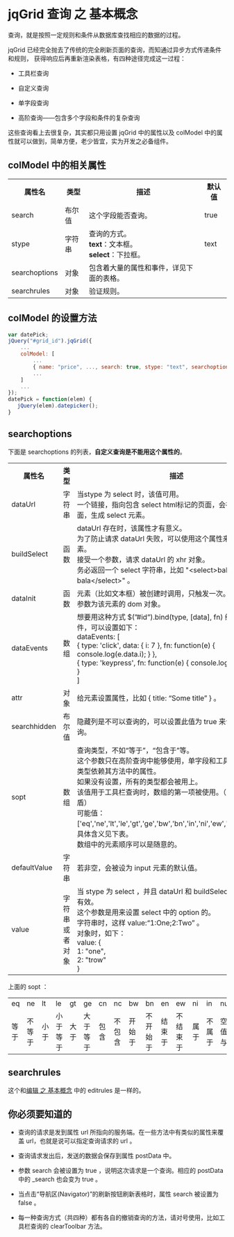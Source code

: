 # jqGrid 查询 之 基本概念

查询，就是按照一定规则和条件从数据库查找相应的数据的过程。

jqGrid 已经完全抛去了传统的完全刷新页面的查询，而知通过异步方式传递条件和规则，
获得响应后再重新渲染表格，有四种途径完成这一过程：

* 工具栏查询

* 自定义查询

* 单字段查询

* 高阶查询——包含多个字段和条件的复杂查询

这些查询看上去很复杂，其实都只用设置 jqGrid 中的属性以及 colModel 中的属性就可以做到，简单方便，老少皆宜，实为开发之必备组件。

## colModel 中的相关属性

<table>
    <tr>
        <th>属性名</th>
        <th>类型</th>
        <th>描述</th>
        <th>默认值</th>
    </tr>
    <tr>
        <td>search</td>
        <td>布尔值</td>
        <td>这个字段能否查询。</td>
        <td>true</td>
    </tr>
    <tr>
        <td>stype</td>
        <td>字符串</td>
        <td>
            查询的方式。<br />
            <strong>text</strong>：文本框。<br />
            <strong>select</strong>：下拉框。
        </td>
        <td>text</td>
    </tr>
    <tr>
        <td>searchoptions</td>
        <td>对象</td>
        <td>包含着大量的属性和事件，详见下面的表格。</td>
        <td></td>
    </tr>
    <tr>
        <td>searchrules</td>
        <td>对象</td>
        <td>验证规则。</td>
        <td></td>
    </tr>
</table>

## colModel 的设置方法

```js
var datePick;
jQuery("#grid_id").jqGrid({
    ...
    colModel: [ 
        ... 
        { name: "price", ..., search: true, stype: "text", searchoptions: { dataInit: datePick, attr: { title: "Select Date"} } },
        ...
    ]
    ...
});
datePick = function(elem) {
   jQuery(elem).datepicker();
}
```

## searchoptions

下面是 searchoptions 的列表，**自定义查询是不能用这个属性的**。

<table>
    <tr>
        <th>属性名</th>
        <th>类型</th>
        <th>描述</th>
    </tr>
    <tr>
        <td>dataUrl</td>
        <td>字符串</td>
        <td>
            当stype 为 select 时，该值可用。 <br />
            一个链接，指向包含 select html标记的页面，会被异步加载进页面，生成 select 元素。
        </td>
    </tr>
    <tr>
        <td>buildSelect</td>
        <td>函数</td>
        <td>
            dataUrl 存在时，该属性才有意义。<br />
            为了防止请求 dataUrl 失败，可以使用这个属性来构建 select 元素。<br />
            接受一个参数，请求 dataUrl 的 xhr 对象。<br />
            务必返回一个 select 字符串，比如 "&lt;select>bala bala&lt;/select>" 。
        </td>
    </tr>
    <tr>
        <td>dataInit</td>
        <td>函数</td>
        <td>
            元素（比如文本框）被创建时调用，只触发一次。<br />
            参数为该元素的 dom 对象。
        </td>
    </tr>
    <tr>
        <td>dataEvents</td>
        <td>数组</td>
        <td>
            想要用这种方式 $(”#id”).bind(type, [data], fn) 给元素绑定事件，可以设置如下：<br />
            dataEvents: [ <br />
                { type: 'click', data: { i: 7 }, fn: function(e) { console.log(e.data.i); } }, <br />
                { type: 'keypress', fn: function(e) { console.log('keypress'); } }  <br />
            ]
        </td>
    </tr>
    <tr>
        <td>attr</td>
        <td>对象</td>
        <td>给元素设置属性，比如 { title: “Some title” } 。</td>
    </tr>
    <tr>
        <td>searchhidden</td>
        <td>布尔值</td>
        <td>隐藏列是不可以查询的，可以设置此值为 true 来让隐藏列可查询。</td>
    </tr>
    <tr>
        <td>sopt</td>
        <td>数组</td>
        <td>
            查询类型，不如“等于”，“包含于”等。 <br />
            这个参数只在高阶查询中能够使用，单字段和工具栏查询的查询类型依赖其方法中的属性。<br />
            如果没有设置，所有的类型都会被用上。<br />
            该值用于工具栏查询时，数组的第一项被使用。（？？似乎前后矛盾） <br />
            可能值：['eq','ne','lt','le','gt','ge','bw','bn','in','ni','ew','en','cn','nc']， <br />
            具体含义见下表。 <br />
            数组中的元素顺序可以是随意的。
        </td>
    </tr>
    <tr>
        <td>defaultValue</td>
        <td>字符串</td>
        <td>若非空，会被设为 input 元素的默认值。</td>
    </tr>
    <tr>
        <td>value</td>
        <td>字符串或者对象</td>
        <td>
            当 stype 为 select ，并且 dataUrl 和 buildSelect 为空时，该值有效。<br />
            这个参数是用来设置 select 中的 option 的。 <br />
            字符串时，这样 value:“1:One;2:Two” 。 <br />
            对象时，如下：<br />
            value: {<br />
                1: "one",<br />
                2: "trow"<br />
            }
        </td>
    </tr>
</table>

上面的 sopt ：

<table>
    <tr>
        <td>eq</td><td>ne</td><td>lt</td><td>le</td>
        <td>gt</td><td>ge</td><td>cn</td><td>nc</td>
        <td>bw</td><td>bn</td><td>en</td><td>ew</td>
        <td>ni</td><td>in</td><td>nu</td><td>nn</td>
    </tr>
    <tr>
        <td>等于</td><td>不等于</td><td>小于</td><td>小于等于</td>
        <td>大于</td><td>大于等于</td><td>包含</td><td>不包含</td>
        <td>开始于</td><td>不开始于</td><td>结束于</td><td>不结束于</td>
        <td>属于</td><td>不属于</td><td>空值与</td><td>非空值</td>
    </tr>
</table>


## searchrules

这个和[编辑 之 基本概念](https://github.com/jiangyuan/playjs/blob/master/docOfjqGrid/编辑之一%20基本概念.md)
中的 editrules 是一样的。

## 你必须要知道的

* 查询的请求是发到属性 url 所指向的服务端。在一些方法中有类似的属性来覆盖 url，也就是说可以指定查询请求的 url 。

* 查询请求发出后，发送的数据会保存到属性 postData 中。

* 参数 search 会被设置为 true ，说明这次请求是一个查询。相应的 postData 中的 _search 也会变为 true 。

* 当点击“导航区(Navigator)”的刷新按钮刷新表格时，属性 search 被设置为 false 。

* 每一种查询方式（共四种）都有各自的撤销查询的方法，请对号使用，比如工具栏查询的 clearToolbar 方法。

